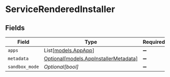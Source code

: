# ServiceRenderedInstaller


## Fields

| Field                                                                      | Type                                                                       | Required                                                                   | Description                                                                |
| -------------------------------------------------------------------------- | -------------------------------------------------------------------------- | -------------------------------------------------------------------------- | -------------------------------------------------------------------------- |
| `apps`                                                                     | List[[models.AppApp](../models/appapp.md)]                                 | :heavy_minus_sign:                                                         | N/A                                                                        |
| `metadata`                                                                 | [Optional[models.AppInstallerMetadata]](../models/appinstallermetadata.md) | :heavy_minus_sign:                                                         | N/A                                                                        |
| `sandbox_mode`                                                             | *Optional[bool]*                                                           | :heavy_minus_sign:                                                         | N/A                                                                        |